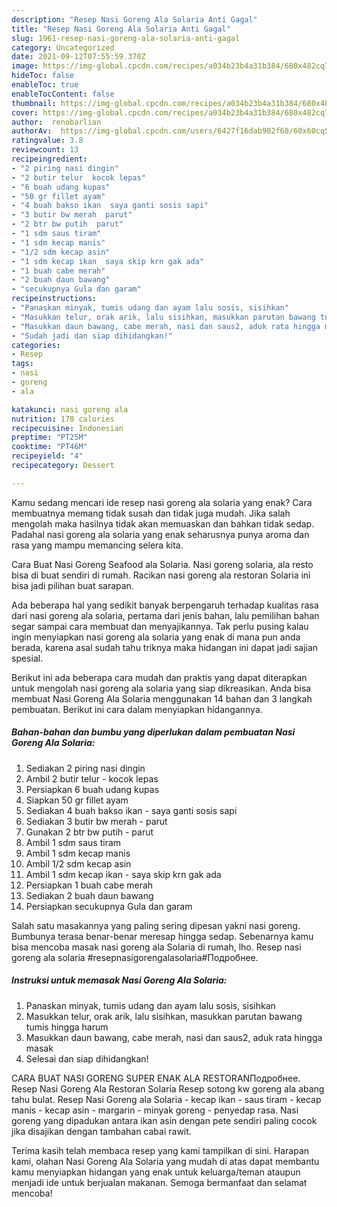 ```yaml
---
description: "Resep Nasi Goreng Ala Solaria Anti Gagal"
title: "Resep Nasi Goreng Ala Solaria Anti Gagal"
slug: 1961-resep-nasi-goreng-ala-solaria-anti-gagal
category: Uncategorized
date: 2021-09-12T07:55:59.370Z
image: https://img-global.cpcdn.com/recipes/a034b23b4a31b384/680x482cq70/nasi-goreng-ala-solaria-foto-resep-utama.jpg
hideToc: false
enableToc: true
enableTocContent: false
thumbnail: https://img-global.cpcdn.com/recipes/a034b23b4a31b384/680x482cq70/nasi-goreng-ala-solaria-foto-resep-utama.jpg
cover: https://img-global.cpcdn.com/recipes/a034b23b4a31b384/680x482cq70/nasi-goreng-ala-solaria-foto-resep-utama.jpg
author:  renobarlian
authorAv:  https://img-global.cpcdn.com/users/6427f16dab902f68/60x60cq50/avatar.jpg
ratingvalue: 3.8
reviewcount: 13
recipeingredient:
- "2 piring nasi dingin"
- "2 butir telur  kocok lepas"
- "6 buah udang kupas"
- "50 gr fillet ayam"
- "4 buah bakso ikan  saya ganti sosis sapi"
- "3 butir bw merah  parut"
- "2 btr bw putih  parut"
- "1 sdm saus tiram"
- "1 sdm kecap manis"
- "1/2 sdm kecap asin"
- "1 sdm kecap ikan  saya skip krn gak ada"
- "1 buah cabe merah"
- "2 buah daun bawang"
- "secukupnya Gula dan garam"
recipeinstructions:
- "Panaskan minyak, tumis udang dan ayam lalu sosis, sisihkan"
- "Masukkan telur, orak arik, lalu sisihkan, masukkan parutan bawang tumis hingga harum"
- "Masukkan daun bawang, cabe merah, nasi dan saus2, aduk rata hingga masak"
- "Sudah jadi dan siap dihidangkan!"
categories:
- Resep
tags:
- nasi
- goreng
- ala

katakunci: nasi goreng ala 
nutrition: 178 calories
recipecuisine: Indonesian
preptime: "PT25M"
cooktime: "PT46M"
recipeyield: "4"
recipecategory: Dessert

---
```



Kamu sedang mencari ide resep nasi goreng ala solaria yang enak? Cara membuatnya memang tidak susah dan tidak juga mudah. Jika salah mengolah maka hasilnya tidak akan memuaskan dan bahkan tidak sedap. Padahal nasi goreng ala solaria yang enak seharusnya punya aroma dan rasa yang mampu memancing selera kita.


Cara Buat Nasi Goreng Seafood ala Solaria. Nasi goreng solaria, ala resto bisa di buat sendiri di rumah. Racikan nasi goreng ala restoran Solaria ini bisa jadi pilihan buat sarapan.

Ada beberapa hal yang sedikit banyak berpengaruh terhadap kualitas rasa dari nasi goreng ala solaria, pertama dari jenis bahan, lalu pemilihan bahan segar sampai cara membuat dan menyajikannya. Tak perlu pusing kalau ingin menyiapkan nasi goreng ala solaria yang enak di mana pun anda berada, karena asal sudah tahu triknya maka hidangan ini dapat jadi sajian spesial.


Berikut ini ada beberapa cara mudah dan praktis yang dapat diterapkan untuk mengolah nasi goreng ala solaria yang siap dikreasikan. Anda bisa membuat Nasi Goreng Ala Solaria menggunakan 14 bahan dan 3 langkah pembuatan. Berikut ini cara dalam menyiapkan hidangannya.

<!--inarticleads1-->

##### Bahan-bahan dan bumbu yang diperlukan dalam pembuatan Nasi Goreng Ala Solaria:

1. Sediakan 2 piring nasi dingin
1. Ambil 2 butir telur - kocok lepas
1. Persiapkan 6 buah udang kupas
1. Siapkan 50 gr fillet ayam
1. Sediakan 4 buah bakso ikan - saya ganti sosis sapi
1. Sediakan 3 butir bw merah - parut
1. Gunakan 2 btr bw putih - parut
1. Ambil 1 sdm saus tiram
1. Ambil 1 sdm kecap manis
1. Ambil 1/2 sdm kecap asin
1. Ambil 1 sdm kecap ikan - saya skip krn gak ada
1. Persiapkan 1 buah cabe merah
1. Sediakan 2 buah daun bawang
1. Persiapkan secukupnya Gula dan garam


Salah satu masakannya yang paling sering dipesan yakni nasi goreng. Bumbunya terasa benar-benar meresap hingga sedap. Sebenarnya kamu bisa mencoba masak nasi goreng ala Solaria di rumah, lho. Resep nasi goreng ala solaria #resepnasigorengalasolaria#Подробнее. 

<!--inarticleads2-->

##### Instruksi untuk memasak Nasi Goreng Ala Solaria:

1. Panaskan minyak, tumis udang dan ayam lalu sosis, sisihkan
1. Masukkan telur, orak arik, lalu sisihkan, masukkan parutan bawang tumis hingga harum
1. Masukkan daun bawang, cabe merah, nasi dan saus2, aduk rata hingga masak
1. Selesai dan siap dihidangkan!

CARA BUAT NASI GORENG SUPER ENAK ALA RESTORANПодробнее. Resep Nasi Goreng Ala Restoran Solaria Resep sotong kw goreng ala abang tahu bulat. Resep Nasi Goreng ala Solaria - kecap ikan - saus tiram - kecap manis - kecap asin - margarin - minyak goreng - penyedap rasa. Nasi goreng yang dipadukan antara ikan asin dengan pete sendiri paling cocok jika disajikan dengan tambahan cabai rawit. 

Terima kasih telah membaca resep yang kami tampilkan di sini. Harapan kami, olahan Nasi Goreng Ala Solaria yang mudah di atas dapat membantu kamu menyiapkan hidangan yang enak untuk keluarga/teman ataupun menjadi ide untuk berjualan makanan. Semoga bermanfaat dan selamat mencoba!
